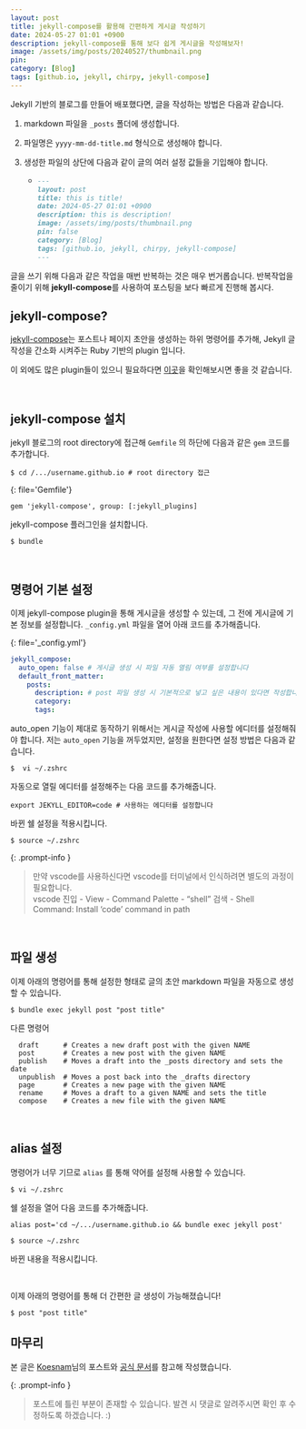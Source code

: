 ```yaml
---
layout: post
title: jekyll-compose를 활용해 간편하게 게시글 작성하기
date: 2024-05-27 01:01 +0900
description: jekyll-compose를 통해 보다 쉽게 게시글을 작성해보자!
image: /assets/img/posts/20240527/thumbnail.png
pin:
category: [Blog]
tags: [github.io, jekyll, chirpy, jekyll-compose]
---
```


Jekyll 기반의 블로그를 만들어 배포했다면, 글을 작성하는 방법은 다음과 같습니다.

1. markdown 파일을 `_posts` 폴더에 생성합니다. 

2. 파일명은 `yyyy-mm-dd-title.md` 형식으로 생성해야 합니다.

3. 생성한 파일의 상단에 다음과 같이 글의 여러 설정 값들을 기입해야 합니다.

   - ```markdown
     ---
     layout: post
     title: this is title!
     date: 2024-05-27 01:01 +0900
     description: this is description!
     image: /assets/img/posts/thumbnail.png
     pin: false
     category: [Blog]
     tags: [github.io, jekyll, chirpy, jekyll-compose]
     ---
     ```
     
     

글을 쓰기 위해 다음과 같은 작업을 매번 반복하는 것은 매우 번거롭습니다. 반복작업을 줄이기 위해 **jekyll-compose**를 사용하여 포스팅을 보다 빠르게 진행해 봅시다.



## jekyll-compose?

[jekyll-compose](https://github.com/jekyll/jekyll-compose)는 포스트나 페이지 초안을 생성하는 하위 명령어를 추가해,  Jekyll 글 작성을 간소화 시켜주는 Ruby 기반의 plugin 입니다. 

이 외에도 많은 plugin들이 있으니 필요하다면 [이곳](https://jekyllrb-ko.github.io/docs/plugins/your-first-plugin/)을 확인해보시면 좋을 것 같습니다.

<br/>

## jekyll-compose 설치

jekyll 블로그의 root directory에 접근해 `Gemfile` 의 하단에 다음과 같은 `gem` 코드를 추가합니다.

```console
$ cd /.../username.github.io # root directory 접근
```

{: file='Gemfile'}

```
gem 'jekyll-compose', group: [:jekyll_plugins]
```

jekyll-compose 플러그인을 설치합니다.

```console
$ bundle
```

<br/>

## 명령어 기본 설정

이제 jekyll-compose plugin을 통해 게시글을 생성할 수 있는데, 그 전에 게시글에 기본 정보를 설정합니다. `_config.yml` 파일을 열어 아래 코드를 추가해줍니다.

{: file='_config.yml'}

```yaml
jekyll_compose:
  auto_open: false # 게시글 생성 시 파일 자동 열림 여부를 설정합니다
  default_front_matter:
    posts:
      description: # post 파일 생성 시 기본적으로 넣고 싶은 내용이 있다면 작성합니다
      category:
      tags:
```
auto_open 기능이 제대로 동작하기 위해서는 게시글 작성에 사용할 에디터를 설정해줘야 합니다. 저는 `auto_open` 기능을 꺼두었지만, 설정을 원한다면 설정 방법은 다음과 같습니다.

```console
$  vi ~/.zshrc
```

자동으로 열릴 에디터를 설정해주는 다음 코드를 추가해줍니다.

```shell
export JEKYLL_EDITOR=code # 사용하는 에디터를 설정합니다
```

바뀐 쉘 설정을 적용시킵니다.

```console
$ source ~/.zshrc
```

{: .prompt-info }

>만약 vscode를 사용하신다면 vscode를 터미널에서 인식하려면 별도의 과정이 필요합니다.  
>vscode 진입 - View - Command Palette - “shell” 검색 - Shell Command: Install ‘code’ command in path

<br/>

## 파일 생성

이제 아래의 명령어를 통해 설정한 형태로 글의 초안 markdown 파일을 자동으로 생성할 수 있습니다.

```console
$ bundle exec jekyll post "post title"
```

다른 명령어

```
  draft      # Creates a new draft post with the given NAME
  post       # Creates a new post with the given NAME
  publish    # Moves a draft into the _posts directory and sets the date
  unpublish  # Moves a post back into the _drafts directory
  page       # Creates a new page with the given NAME
  rename     # Moves a draft to a given NAME and sets the title
  compose    # Creates a new file with the given NAME
```

<br/>

## alias 설정

명령어가 너무 기므로 `alias` 를 통해 약어를 설정해 사용할 수 있습니다.

```console
$ vi ~/.zshrc
```

쉘 설정을 열어 다음 코드를 추가해줍니다.

```shell
alias post='cd ~/.../username.github.io && bundle exec jekyll post'
```

```console
$ source ~/.zshrc
```

바뀐 내용을 적용시킵니다.

<br/>

이제 아래의 명령어를 통해 더 간편한 글 생성이 가능해졌습니다!

```console
$ post "post title"
```



## 마무리

본 글은 [Koesnam](https://10kseok.github.io/posts/easy-to-make-default-mdfile-to-use-jekyll-compose/#1-jekyll-compose-%EC%84%A4%EC%B9%98)님의 포스트와 [공식 문서](https://github.com/jekyll/jekyll-compose)를 참고해 작성했습니다.

{: .prompt-info }

> 포스트에 틀린 부분이 존재할 수 있습니다. 발견 시 댓글로 알려주시면 확인 후 수정하도록 하겠습니다. :)
